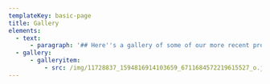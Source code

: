 ```yaml
---
templateKey: basic-page
title: Gallery
elements:
  - text:
      - paragraph: '## Here''s a gallery of some of our more recent products'
  - gallery:
      - galleryitem:
          - src: /img/11728837_1594816914103659_6711684572219615527_o.jpg
---
```


